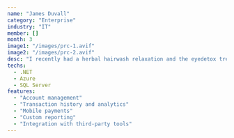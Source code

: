 ```yaml
---
name: "James Duvall"
category: "Enterprise"
industry: "IT"
member: []
month: 3
image1: "/images/prc-1.avif"
image2: "/images/prc-2.avif"
desc: "I recently had a herbal hairwash relaxation and the eyedetox treatment done and I love them both!! Emily and her colleague did such a wonderful job and they come highly recommended!"
techs:
  - .NET
  - Azure
  - SQL Server
features:
  - "Account management"
  - "Transaction history and analytics"
  - "Mobile payments"
  - "Custom reporting"
  - "Integration with third-party tools"
---
```


